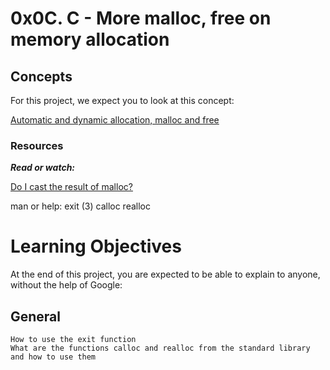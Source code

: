 # 0x0C. C - More malloc, free on memory allocation
## Concepts
For this project, we expect you to look at this concept:

[Automatic and dynamic allocation, malloc and free](https://intranet.alxswe.com/concepts/62)

### Resources
***Read or watch:***

[Do I cast the result of malloc?](https://intranet.alxswe.com/rltoken/3eJCLMz_URoyk6RYRZ2MyA)

man or help:
    exit (3)
    calloc
    realloc

# Learning Objectives
At the end of this project, you are expected to be able to explain to anyone, without the help of Google:

## General
    How to use the exit function
    What are the functions calloc and realloc from the standard library and how to use them
